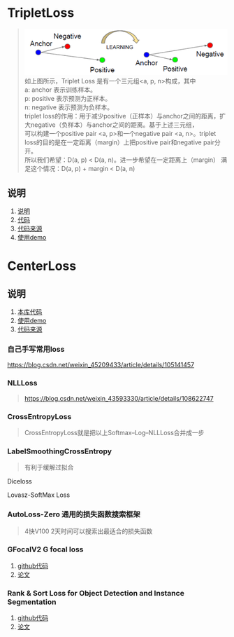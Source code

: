 # TripletLoss
> ![](TripletLoss.png)<br/>
> 如上图所示，Triplet Loss 是有一个三元组<a, p, n>构成，其中<br/>
a: anchor 表示训练样本。<br/>
p: positive 表示预测为正样本。<br/>
n: negative 表示预测为负样本。<br/>
    triplet loss的作用：用于减少positive（正样本）与anchor之间的距离，扩大negative（负样本）与anchor之间的距离。基于上述三元组，<br/>
>可以构建一个positive pair <a, p>和一个negative pair <a, n>。triplet loss的目的是在一定距离（margin）上把positive pair和negative pair分开。<br/>
  所以我们希望：D(a, p) < D(a, n)。进一步希望在一定距离上（margin） 满足这个情况：D(a, p)  + margin  <  D(a, n)<br/>
## 说明
1. [说明](https://blog.csdn.net/weixin_40671425/article/details/98068190)
2. [代码](TripletLoss.py)
3. [代码来源](https://github.com/Cysu/open-reid/blob/master/reid/loss/triplet.py)
4. [使用demo](../../../test/cv/loss/train_tripletloss.py)

# CenterLoss
## 说明
1. [本库代码](CenterLoss.py)
2. [使用demo](../../../test/cv/loss/train_centerloss.py)
3. [代码来源](https://github.com/jxgu1016/MNIST_center_loss_pytorch)

### 自己手写常用loss
https://blog.csdn.net/weixin_45209433/article/details/105141457

### NLLLoss
> https://blog.csdn.net/weixin_43593330/article/details/108622747

### CrossEntropyLoss
> CrossEntropyLoss就是把以上Softmax–Log–NLLLoss合并成一步

### LabelSmoothingCrossEntropy
> 有利于缓解过拟合

Diceloss

Lovasz-SoftMax Loss

### AutoLoss-Zero 通用的损失函数搜索框架
> 4快V100 2天时间可以搜索出最适合的损失函数

### GFocalV2 G focal loss
1. [github代码](https://github.com/implus/GFocalV2)
2. [论文](https://arxiv.org/abs/2011.12885)

### Rank & Sort Loss for Object Detection and Instance Segmentation
1. [github代码](https://github.com/kemaloksuz/RankSortLoss)
2. [论文](https://arxiv.org/abs/2107.11669)
